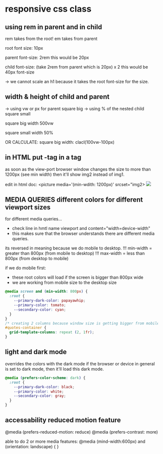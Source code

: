 # responsive css class

## using rem in parent and in child

rem takes from the root!
em takes from parent

root font size: 10px

parent
font-size: 2rem
this would be 20px

child
font-size: (take 2rem from parent which is 20px) x 2
this would be 40px font-size

-> we cannot scale an h1 because it takes the root font-size for the size.

## width & height of child and parent

-> using vw or px for parent square big
-> using % of the nested child square small

square big
width 500vw

square small
width 50%

OR CALCULATE:
square big
width: clacl(100vw-100px)

## in HTML put <img>-tag in a <picture>tag

as soon as the view-port browser window changes the size to more than 1200px (see min width) then it'll show img2 instead of img1.

edit in html doc:
<picture media='(min-wdith: 1200px)' srcset="img2>
<img src="img1">
</picture>

## MEDIA QUERIES different colors for different viewport sizes

for different media queries...

- check <meta> line in hmtl name viewport and content="width=device-width"
- this makes sure that the browser understands there are different media queries.

its reversed in meaning because we do mobile to desktop.
!!! min-width = greater than 800px (from mobile to desktop)
!!! max-width = less than 800px (from desktop to mobile)

if we do mobile first:

- these root colors will load if the screen is bigger than 800px wide
- we are working from mobile size to the desktop size

```css
@media screen and (min-width: 800px) {
  :root {
    --primary-dark-color: papayawhip;
    --primary-color: tomato;
    --secondary-color: cyan;
  }
}
/* creating 2 columns because window size is getting bigger from mobile to desktop */
#quotes-container {
  grid-template-columns: repeat (2, 1fr);
}
```

## light and dark mode

overrides the colors with the dark mode
if the browser or device in general is set to dark mode, then it'll load this dark mode.

```css
@media (prefers-color-scheme: dark) {
  :root {
    --primary-dark-color: black;
    --primary-color: white;
    --secondary-color: gray;
  }
}
```

## accessability reduced motion feature

@media (prefers-reduced-motion: reduce)
@media (prefers-contrast: more)

able to do 2 or more media features:
@media (mind-width:600px) and (orientation: landscape) {
}
